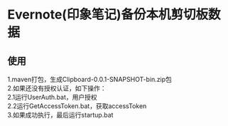 Evernote(印象笔记)备份本机剪切板数据
====

使用
---
1.maven打包，生成Clipboard-0.0.1-SNAPSHOT-bin.zip包<br>
2.如果还没有授权认证，如下操作：<br>
2.1运行UserAuth.bat，用户授权<br>
2.2运行GetAccessToken.bat，获取accessToken<br>
3.如果成功执行，最后运行startup.bat<br>